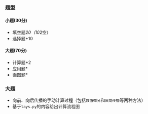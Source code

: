 ##
### 题型
#### 小题(30分)
- 填空题*20（10*2空）
- 选择题*10
#### 大题(70分)
- 计算题*2
- 应用题*
- 画图题*
### 大题
- 向前、向后传播的手动计算过程（包括`数值微分`和`反向传播`等两种方法）
- 基于`lays.py`的内容给出计算流程图

